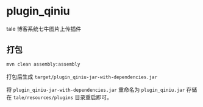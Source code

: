 # plugin_qiniu

tale 博客系统七牛图片上传插件


## 打包

```bash
mvn clean assembly:assembly
```

打包后生成 `target/plugin_qiniu-jar-with-dependencies.jar`
 
将 `plugin_qiniu-jar-with-dependencies.jar` 重命名为 `plugin_qiniu.jar` 存储在 `tale/resources/plugins` 目录重启即可。